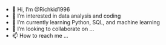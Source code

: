 - 👋 Hi, I’m @Richkid1996
- 👀 I’m interested in data analysis and coding
- 🌱 I’m currently learning Python, SQL, and machine learning
- 💞️ I’m looking to collaborate on ...
- 📫 How to reach me ...

<!---
Richkid1996/Richkid1996 is a ✨ special ✨ repository because its `README.md` (this file) appears on your GitHub profile.
You can click the Preview link to take a look at your changes.
--->

